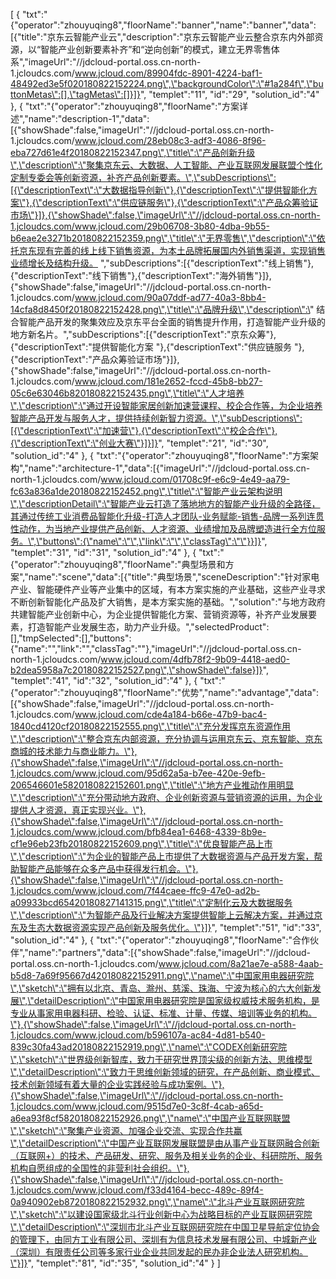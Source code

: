 [
	{
		"txt":"{\"operator\":\"zhouyuqing8\",\"floorName\":\"banner\",\"name\":\"banner\",\"data\":[{\"title\":\"京东云智能产业云\",\"description\":\"京东云智能产业云整合京东内外部资源，以“智能产业创新要素补齐”和“逆向创新”的模式，建立无界零售体系\",\"imageUrl\":\"//jdcloud-portal.oss.cn-north-1.jcloudcs.com/www.jcloud.com/89904fdc-8901-4224-baf1-48492ed3e5f020180822152224.png\",\"backgroundColor\":\"#1a284f\",\"buttonMetas\":[],\"tagMetas\":[]}]}",
		"templet":"11",
		"id":"29",
		"solution_id":"4"
	},
	{
		"txt":"{\"operator\":\"zhouyuqing8\",\"floorName\":\"方案详述\",\"name\":\"description-1\",\"data\":[{\"showShade\":false,\"imageUrl\":\"//jdcloud-portal.oss.cn-north-1.jcloudcs.com/www.jcloud.com/28eb08c3-adf3-4086-8f96-eba727d61e4f20180822152347.png\",\"title\":\"产品创新升级\",\"description\":\"聚集京东云、大数据、人工智能、产业互联网发展联盟个性化定制专委会等创新资源，补齐产品创新要素。\",\"subDescriptions\":[{\"descriptionText\":\"大数据指导创新\"},{\"descriptionText\":\"提供智能化方案\"},{\"descriptionText\":\"供应链服务\"},{\"descriptionText\":\"产品众筹验证市场\"}]},{\"showShade\":false,\"imageUrl\":\"//jdcloud-portal.oss.cn-north-1.jcloudcs.com/www.jcloud.com/29b06708-3b80-4dba-9b55-b6eae2e3271b20180822152359.png\",\"title\":\"无界零售\",\"description\":\"依托京东现有完善的线上线下销售资源，为本土品牌拓展国内外销售渠道，实现销售业绩增长及结构升级。 \",\"subDescriptions\":[{\"descriptionText\":\"线上销售\"},{\"descriptionText\":\"线下销售\"},{\"descriptionText\":\"海外销售\"}]},{\"showShade\":false,\"imageUrl\":\"//jdcloud-portal.oss.cn-north-1.jcloudcs.com/www.jcloud.com/90a07ddf-ad77-40a3-8bb4-14cfa8d8450f20180822152428.png\",\"title\":\"品牌升级\",\"description\":\" 结合智能产品开发的聚集效应及京东平台全面的销售提升作用，打造智能产业升级的地方新名片。\",\"subDescriptions\":[{\"descriptionText\":\"京东众筹\"},{\"descriptionText\":\"提供智能化方案 \"},{\"descriptionText\":\"供应链服务 \"},{\"descriptionText\":\"产品众筹验证市场\"}]},{\"showShade\":false,\"imageUrl\":\"//jdcloud-portal.oss.cn-north-1.jcloudcs.com/www.jcloud.com/181e2652-fccd-45b8-bb27-05c6e63046b820180822152435.png\",\"title\":\"人才培养\",\"description\":\"通过开设智能家居创新加速营课程、校企合作等，为企业培养智能产品开发与服务人才，提供持续创新智力资源。\",\"subDescriptions\":[{\"descriptionText\":\"加速营\"},{\"descriptionText\":\"校企合作\"},{\"descriptionText\":\"创业大赛\"}]}]}",
		"templet":"21",
		"id":"30",
		"solution_id":"4"
	},
	{
		"txt":"{\"operator\":\"zhouyuqing8\",\"floorName\":\"方案架构\",\"name\":\"architecture-1\",\"data\":[{\"imageUrl\":\"//jdcloud-portal.oss.cn-north-1.jcloudcs.com/www.jcloud.com/01708c9f-e6c9-4e49-aa79-fc63a836a1de20180822152452.png\",\"title\":\"智能产业云架构说明\",\"descriptionDetail\":\"智能产业云打造了落地地方的智能产业升级的全路径，其通过传统工业消费品智能化升级-打造人才团队-业务赋能-销售-品牌一系列连贯性动作，为当地产业提供产品创新、人才资源、业绩增加及品牌塑造进行全方位服务。\",\"buttons\":{\"name\":\"\",\"link\":\"\",\"classTag\":\"\"}}]}",
		"templet":"31",
		"id":"31",
		"solution_id":"4"
	},
	{
		"txt":"{\"operator\":\"zhouyuqing8\",\"floorName\":\"典型场景和方案\",\"name\":\"scene\",\"data\":[{\"title\":\"典型场景\",\"sceneDescription\":\"针对家电产业、智能硬件产业等产业集中的区域，有本方案实施的产业基础，这些产业寻求不断创新智能化产品及扩大销售，是本方案实施的基础。\",\"solution\":\"与地方政府共建智能产业创新中心，为企业提供智能化方案、营销资源等，补齐产业发展要素，打造智能产业发展生态，助力产业升级。\",\"selectedProduct\":[],\"tmpSelected\":[],\"buttons\":{\"name\":\"\",\"link\":\"\",\"classTag\":\"\"},\"imageUrl\":\"//jdcloud-portal.oss.cn-north-1.jcloudcs.com/www.jcloud.com/4dfb78f2-9b09-4418-aed0-b2dea5958a7c20180822152527.png\",\"showShade\":false}]}",
		"templet":"41",
		"id":"32",
		"solution_id":"4"
	},
	{
		"txt":"{\"operator\":\"zhouyuqing8\",\"floorName\":\"优势\",\"name\":\"advantage\",\"data\":[{\"showShade\":false,\"imageUrl\":\"//jdcloud-portal.oss.cn-north-1.jcloudcs.com/www.jcloud.com/cde4a184-b66e-47b9-bac4-1840cd4120cf20180822152555.png\",\"title\":\"充分发挥京东资源作用\",\"description\":\"整合京东内部资源，充分协调与运用京东云、京东智能、京东商城的技术能力与商业能力。\"},{\"showShade\":false,\"imageUrl\":\"//jdcloud-portal.oss.cn-north-1.jcloudcs.com/www.jcloud.com/95d62a5a-b7ee-420e-9efb-206546601e5820180822152601.png\",\"title\":\"地方产业推动作用明显\",\"description\":\"充分带动地方政府、企业创新资源与营销资源的运用，为企业提供人才资源，真正实现兴业。\"},{\"showShade\":false,\"imageUrl\":\"//jdcloud-portal.oss.cn-north-1.jcloudcs.com/www.jcloud.com/bfb84ea1-6468-4339-8b9e-cf1e96eb23fb20180822152609.png\",\"title\":\"优良智能产品上市\",\"description\":\"为企业的智能产品上市提供了大数据资源与产品开发方案，帮助智能产品能够在众多产品中获得发行机会。\"},{\"showShade\":false,\"imageUrl\":\"//jdcloud-portal.oss.cn-north-1.jcloudcs.com/www.jcloud.com/7f44caee-ffc9-47e0-ad2b-a09933bcd65420180827141315.png\",\"title\":\"定制化云及大数据服务\",\"description\":\"为智能产品及行业解决方案提供智能上云解决方案，并通过京东及生态大数据资源实现产品创新及服务优化。\"}]}",
		"templet":"51",
		"id":"33",
		"solution_id":"4"
	},
	{
		"txt":"{\"operator\":\"zhouyuqing8\",\"floorName\":\"合作伙伴\",\"name\":\"partners\",\"data\":[{\"showShade\":false,\"imageUrl\":\"//jdcloud-portal.oss.cn-north-1.jcloudcs.com/www.jcloud.com/8a21ae7e-a588-4aab-b5d8-7a69f95667d420180822152911.png\",\"name\":\"中国家用电器研究院\",\"sketch\":\"拥有以北京、青岛、滁州、慈溪、珠海、宁波为核心的六大创新发展\",\"detailDescription\":\"中国家用电器研究院是国家级权威技术服务机构，是专业从事家用电器科研、检验、认证、标准、计量、传媒、培训等业务的机构。\"},{\"showShade\":false,\"imageUrl\":\"//jdcloud-portal.oss.cn-north-1.jcloudcs.com/www.jcloud.com/b596107a-ac84-4d81-b540-839c30fa43ad20180822152919.png\",\"name\":\"CODEX创新研究院\",\"sketch\":\"世界级创新智库，致力于研究世界顶尖级的创新方法、思维模型\",\"detailDescription\":\"致力于思维创新领域的研究，在产品创新、商业模式、技术创新领域有着大量的企业实践经验与成功案例。\"},{\"showShade\":false,\"imageUrl\":\"//jdcloud-portal.oss.cn-north-1.jcloudcs.com/www.jcloud.com/9515d7e0-3c8f-4cab-a65d-a6ea93f8cf5820180822152926.png\",\"name\":\"中国产业互联网联盟\",\"sketch\":\"聚集产业资源、加强企业交流、实现合作共赢\",\"detailDescription\":\"中国产业互联网发展联盟是由从事产业互联网融合创新（互联网+）的技术、产品研发、研究、服务及相关业务的企业、科研院所、服务机构自愿组成的全国性的非营利社会组织。\"},{\"showShade\":false,\"imageUrl\":\"//jdcloud-portal.oss.cn-north-1.jcloudcs.com/www.jcloud.com/f33d4164-becc-489c-89f4-0a940902eb8720180822152932.png\",\"name\":\"北斗产业互联网研究院\",\"sketch\":\"以建设国家级北斗行业创新中心为战略目标的产业互联网研究院\",\"detailDescription\":\"深圳市北斗产业互联网研究院在中国卫星导航定位协会的管理下，由同方工业有限公司、深圳有为信息技术发展有限公司、中城新产业（深圳）有限责任公司等多家行业企业共同发起的民办非企业法人研究机构。\"}]}",
		"templet":"81",
		"id":"35",
		"solution_id":"4"
	}
]